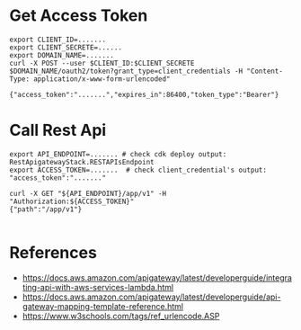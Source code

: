 # Get Access Token
```
export CLIENT_ID=....... 
export CLIENT_SECRETE=......
export DOMAIN_NAME=....... 
curl -X POST --user $CLIENT_ID:$CLIENT_SECRETE $DOMAIN_NAME/oauth2/token?grant_type=client_credentials -H "Content-Type: application/x-www-form-urlencoded" 

{"access_token":".......","expires_in":86400,"token_type":"Bearer"}
```

# Call Rest Api 

```
export API_ENDPOINT=....... # check cdk deploy output: RestApigatewayStack.RESTAPIsEndpoint
export ACCESS_TOKEN=.......  # check client_credential's output: "access_token":"......."

curl -X GET "${API_ENDPOINT}/app/v1" -H "Authorization:${ACCESS_TOKEN}"
{"path":"/app/v1"}


```
# References
* https://docs.aws.amazon.com/apigateway/latest/developerguide/integrating-api-with-aws-services-lambda.html
* https://docs.aws.amazon.com/apigateway/latest/developerguide/api-gateway-mapping-template-reference.html
* https://www.w3schools.com/tags/ref_urlencode.ASP